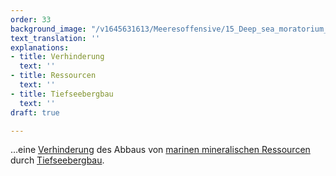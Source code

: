 ```yaml
---
order: 33
background_image: "/v1645631613/Meeresoffensive/15_Deep_sea_moratorium_anton-chernyavskiy-unsplash_dg9fzi.jpg"
text_translation: ''
explanations:
- title: Verhinderung
  text: ''
- title: Ressourcen
  text: ''
- title: Tiefseebergbau
  text: ''
draft: true

---
```

…eine [Verhinderung](# "Verhinderung") des Abbaus von [marinen mineralischen Ressourcen](# "Ressourcen") durch [Tiefseebergbau](# "Tiefseebergbau").